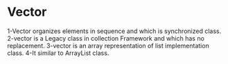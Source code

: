 # Vector

1-Vector organizes elements in sequence and which is synchronized class.
2-vector is a Legacy class in collection Framework and which has no replacement.
3-vector is an array representation of list implementation class.
4-It similar to ArrayList class.
